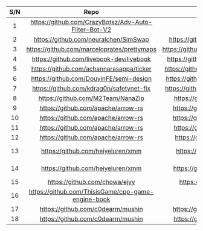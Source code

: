 |S/N|Repo|Commit link | Issues reported by Etor for feedback|Remarks|										
|:-----:|:-------:|:-------:|:-------:|:-------:|										
|	1	|	https://github.com/CrazyBotsz/Adv-Auto-Filter-Bot-V2	|	https://github.com/CrazyBotsz/Adv-Auto-Filter-Bot-V2/commit/73d2755e517d5cac25e2437e30a94797bf17c404	|	https://github.com/CrazyBotsz/Adv-Auto-Filter-Bot-V2/issues/120	|		|
|	2	|	https://github.com/neuralchen/SimSwap	|	https://github.com/neuralchen/SimSwap/commit/40595829ce23396afeb734cd8cabc6e4c08f07cf	|	https://github.com/neuralchen/SimSwap/issues/290	|		|
|	3	|	https://github.com/marceloprates/prettymaps	|	https://github.com/marceloprates/prettymaps/commit/4a9e2ac7dfaf47ee7ee2f344c53891aeac16e6a0	|	https://github.com/marceloprates/prettymaps/issues/92	|		|
|	4	|	https://github.com/livebook-dev/livebook	|	https://github.com/livebook-dev/livebook/commit/22c90e8bca00a3457259e663da4f9b5fc88a2fe5	|	https://github.com/livebook-dev/livebook/issues/1254	|		|
|	5	|	https://github.com/achannarasappa/ticker	|	https://github.com/achannarasappa/ticker/commit/bf17a9390d64921e9af3c77d597d11c800701587	|	https://github.com/achannarasappa/ticker/issues/227	|		|
|	6	|	https://github.com/DouyinFE/semi-design	|	https://github.com/DouyinFE/semi-design/commit/96d8db677099c56f9cf2f00bf298b8c111e8662b	|	https://github.com/DouyinFE/semi-design/issues/988	|		|
|	7	|	https://github.com/kdrag0n/safetynet-fix	|	https://github.com/kdrag0n/safetynet-fix/commit/37bd89802b45b877c34546b9f35be4f29030a263	|	https://github.com/kdrag0n/safetynet-fix/issues/199	|		|
|	8	|	https://github.com/M2Team/NanaZip	|	https://github.com/M2Team/NanaZip/commit/de43cd428a02a651ef5b221d4ff2fa615825a619	|	https://github.com/M2Team/NanaZip/issues/187	|		|
|	9	|	https://github.com/apache/arrow-rs	|	https://github.com/apache/arrow-rs/commit/31aa1a4a4b44c7fe597c6359a24300b78e694e73	|	https://github.com/apache/arrow-rs/issues/1973	|		|
|	10	|	https://github.com/apache/arrow-rs	|	https://github.com/apache/arrow-rs/commit/07fc1d2c391001b157abd933906f7c7937331d5d	|	https://github.com/apache/arrow-rs/issues/2128	|		|
|	11	|	https://github.com/apache/arrow-rs	|	https://github.com/apache/arrow-rs/commit/ead04adea9244fa4cb460bbc13c0e88766a76dda	|	https://github.com/apache/arrow-rs/issues/2128	|		|
|	12	|	https://github.com/apache/arrow-rs	|	https://github.com/apache/arrow-rs/commit/3e9c7c86421bdfe526b5249da2e2eef2505f313f	|	https://github.com/apache/arrow-rs/issues/2128	|		|
|	13	|	https://github.com/heiyeluren/xmm	|	https://github.com/heiyeluren/xmm/commit/42fb07e7bfd33d154e21bfdedec7d0b93156b5e4	|		|	False positive	|
|	14	|	https://github.com/heiyeluren/xmm	|	https://github.com/heiyeluren/xmm/commit/db52571236966ec5349e76b75dcc5a05bb2d3b06	|		|	False positive	|
|	15	|	https://github.com/chowa/ejyy	|	https://github.com/chowa/ejyy/commit/44d1d73464160771237c8a6bce73a4803856d955	|	https://github.com/chowa/ejyy/issues/9	|		|
|	16	|	https://github.com/ThisisGame/cpp-game-engine-book	|	https://github.com/ThisisGame/cpp-game-engine-book/commit/010bf0725ab9b5bf5f9ecb9ff373b8ab44a2f7ea	|	https://github.com/ThisisGame/cpp-game-engine-book/issues/8	|		|
|	17	|	https://github.com/c0dearm/mushin	|	https://github.com/c0dearm/mushin/commit/713cb21d033b61b715c28fb81fa2327b70702527	|	https://github.com/c0dearm/mushin/issues/21	|		|
|	18	|	https://github.com/c0dearm/mushin	|	https://github.com/c0dearm/mushin/commit/48b2aafcc66434f8e618846c0ec588e545738830	|	https://github.com/c0dearm/mushin/issues/21	|		|

